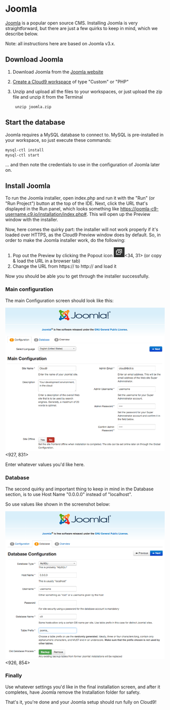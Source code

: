 # Joomla

[Joomla](http://www.joomla.org/) is a popular open source CMS. 
Installing Joomla is very straightforward, but there are just a few quirks to keep in mind, which we describe below.

Note: all instructions here are based on Joomla v3.x.

## Download Joomla

1. Download Joomla from the [Joomla website](http://www.joomla.org/)
2. [Create a Cloud9 workspace](./create_a_workspace.html) of type "Custom" or "PHP"
2. Unzip and upload all the files to your workspaces, or just upload the zip file and unzip it from the Terminal
        
        unzip joomla.zip

## Start the database
Joomla requires a MySQL database to connect to. MySQL is pre-installed in your workspace, so just execute these commands:

    mysql-ctl install
    mysql-ctl start

... and then note the credentials to use in the configuration of Joomla later on.

## Install Joomla
To run the Joomla installer, open index.php and run it with the "Run" (or "Run Project") button at the top of the IDE.
Next, click the URL that's displayed in the Run panel, which looks something like https://joomla-c9-username.c9.io/installation/index.php#. 
This will open up the Preview window with the installer.

Now, here comes the quirky part: the installer will not work properly if it's loaded over HTTPS, as the Cloud9 Preview window does by default.
So, in order to make the Joomla installer work, do the following:
1. Pop out the Preview by clicking the Popout icon ![Preview Popout Button](./resources/images/previewPopOutButton.png)<34, 31> (or copy & load the URL in a browser tab)
2. Change the URL from https:// to http:// and load it

Now you should be able you to get through the installer successfully.

### Main configuration
The main Configuration screen should look like this:

![Joomla Installer: Main configuration](./resources/images/joomlaInstallerMain.png)<927, 831>

Enter whatever values you'd like here.

### Database
The second quirky and important thing to keep in mind in the Database section, is to use Host Name "0.0.0.0" instead of "localhost".

So use values like shown in the screenshot below:

![Joomla Installer: Database](./resources/images/joomlaInstallerDatabase.png)<926, 854>

### Finally
Use whatever settings you'd like in the final installation screen, and after it completes, have Joomla remove the Installation folder for safety.

That's it, you're done and your Joomla setup should run fully on Cloud9!